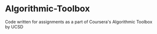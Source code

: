 # Algorithmic-Toolbox

Code written for assignments as a part of Coursera's Algorithmic Toolbox by UCSD
